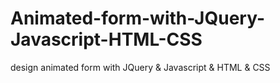 # Animated-form-with-JQuery-Javascript-HTML-CSS
design animated form with JQuery &amp; Javascript &amp; HTML &amp; CSS
